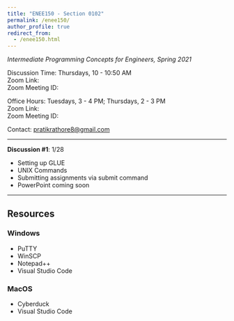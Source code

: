 ```yaml
---
title: "ENEE150 - Section 0102"
permalink: /enee150/
author_profile: true
redirect_from:
  - /enee150.html
---
```

*Intermediate Programming Concepts for Engineers, Spring 2021*

Discussion Time: Thursdays, 10 - 10:50 AM<br>
Zoom Link:<br>
Zoom Meeting ID:<br>

Office Hours: Tuesdays, 3 - 4 PM; Thursdays, 2 - 3 PM<br>
Zoom Link:<br>
Zoom Meeting ID:<br>

Contact: <pratikrathore8@gmail.com>

---

**Discussion \#1**: 1/28
- Setting up GLUE
- UNIX Commands
- Submitting assignments via submit command
- PowerPoint coming soon

---

## Resources
### Windows
- PuTTY
- WinSCP
- Notepad++
- Visual Studio Code

### MacOS
- Cyberduck
- Visual Studio Code
